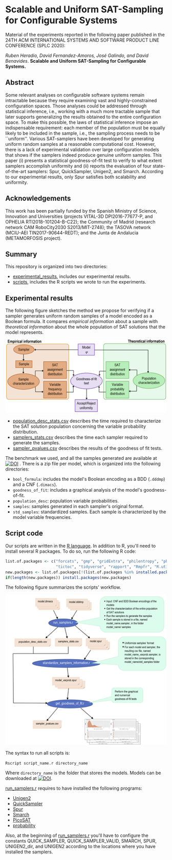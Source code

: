 # Scalable and Uniform SAT-Sampling for Configurable Systems

Material of the experiments reported in the following paper published in the 24TH ACM INTERNATIONAL SYSTEMS AND SOFTWARE PRODUCT LINE CONFERENCE (SPLC 2020):

*Ruben Heradio, David Fernandez-Amoros, José Galindo, and David Benavides*. 
**Scalable and Uniform SAT-Sampling for Configurable Systems.** 

## Abstract

Some relevant analyses on configurable software systems remain intractable because they require examining vast and highly-constrained configuration spaces. Those analyses could be addressed through statistical inference, i.e., working with a much more tractable sample that later supports generalizing the results obtained to the entire configuration space. To make this possible, the laws of statistical inference impose an indispensable requirement: each member of the population must be equally likely to be included in the sample, i.e., the sampling process needs to be ``uniform''. Various SAT-samplers have been developed for generating uniform random samples at a reasonable computational cost. However, there is a lack of experimental validation over large configuration models that shows if the samplers indeed produce genuine uniform samples. This paper (i) presents a statistical goodness-of-fit test to verify to what extent samplers accomplish uniformity and (ii) reports the evaluation of four state-of-the-art samplers: Spur, QuickSampler, Unigen2, and Smarch.  According to our experimental results, only Spur satisfies both scalability and uniformity.

## Acknowledgements

This work has been partially funded by the Spanish Ministry of Science, Innovation and Universities (projects VITAL-3D DPI2016-77677-P, and OPHELIA RTI2018-101204-B-C22); the Community of Madrid (research network CAM RoboCity2030 S2013/MIT-2748);  the TASOVA network (MCIU-AEI TIN2017-90644-REDT); and the Junta de Andalucia (METAMORFOSIS project).

## Summary

This repository is organized into two directories:

* [experimental_results](https://github.com/rheradio/sat_sampling/tree/master/experimental_results), includes our experimental results.
* [scripts](https://github.com/rheradio/sat_sampling/tree/master/scripts), includes the R scripts we wrote to run the experiments.


## Experimental results

The following figure sketches the method we propose for verifying if a sampler generates uniform random samples of a model encoded as a Boolean formula. It compares *empirical information* about a sample with *theoretical information* about the whole population of SAT solutions that the model represents.

![Schema summarizing the goodness-of-fit test](https://github.com/rheradio/sat_sampling/blob/master/scripts/goodness_of_fit_schema.png)

* [population_desc_stats.csv](https://github.com/rheradio/sat_sampling/blob/master/experimental_results/population_desc_stats.csv) describes the time required to characterize the SAT solution population concerning the variable probability distribution.
* [samplers_stats.csv](https://github.com/rheradio/sat_sampling/blob/master/experimental_results/samplers_stats.csv) describes the time each sampler required to generate the samples.
* [sampler_pvalues.csv](https://github.com/rheradio/sat_sampling/blob/master/experimental_results/sampler_pvalues.csv) describes the results of the goodness of fit tests.

The benchmark we used, and all the samples generated are available at [![DOI](https://zenodo.org/badge/DOI/10.5281/zenodo.3757091.svg)](https://doi.org/10.5281/zenodo.3757091)
. There is a zip file per model, which is organized into the following directories:

* `bool_formula`: includes the model's Boolean encoding as a BDD (`.dddmp`) and a CNF (`.dimacs`).
* `goodness_of_fit`: includes a graphical analysis of the model's goodness-of-fit.
* `population_desc`: population variable probabilities.
* `samples`: samples generated in each sampler's original format.
* `std_samples`: standardized samples. Each sample is characterized by the model variable frequencies.

## Script code

Our scripts are written in the [R language](https://cran.r-project.org/). In addition to R,
you'll need to install several R packages. To do so, run the following R code:

```R
list.of.packages <- c("forcats", "gmp", "gridExtra", "philentropy", "philentropy", "psych",
                      "tictoc", "tidyverse", "rapport", "Rmpfr", "R.utils", "pwr")
new.packages <- list.of.packages[!(list.of.packages %in% installed.packages()[,"Package"])]
if(length(new.packages)) install.packages(new.packages)
```

The following figure summarizes the scripts' workflow.

![Schema summarizing the scripts' workflow](https://github.com/rheradio/sat_sampling/blob/master/scripts/scripts_workflow_schema.png)

The syntax to run all scripts is:

`Rscript script_name.r directory_name`

Where `directory_name` is the folder that stores the models. Models can be downloaded at  [![DOI](https://zenodo.org/badge/DOI/10.5281/zenodo.3757091.svg)](https://doi.org/10.5281/zenodo.3757091).

[run_samplers.r](https://github.com/rheradio/sat_sampling/blob/master/scripts/run_samplers.r) requires to have installed the following programs:

* [Unigen2](https://bitbucket.org/kuldeepmeel/unigen)
* [QuickSampler](https://github.com/RafaelTupynamba/quicksampler)
* [Spur](https://github.com/ZaydH/spur)
* [Smarch](https://github.com/jeho-oh/Kclause_Smarch)
* [PicoSAT](http://fmv.jku.at/picosat/)
* [probability](https://github.com/rheradio/VMStatAnal)

Also, at the beginning of [run_samplers.r](https://github.com/rheradio/sat_sampling/blob/master/scripts/run_samplers.r) you'll have to configure the constants QUICK_SAMPLER, QUICK_SAMPLER_VALID, SMARCH, SPUR, UNIGEN2_dir, and UNIGEN2 according to the locations where you have installed the samplers.
